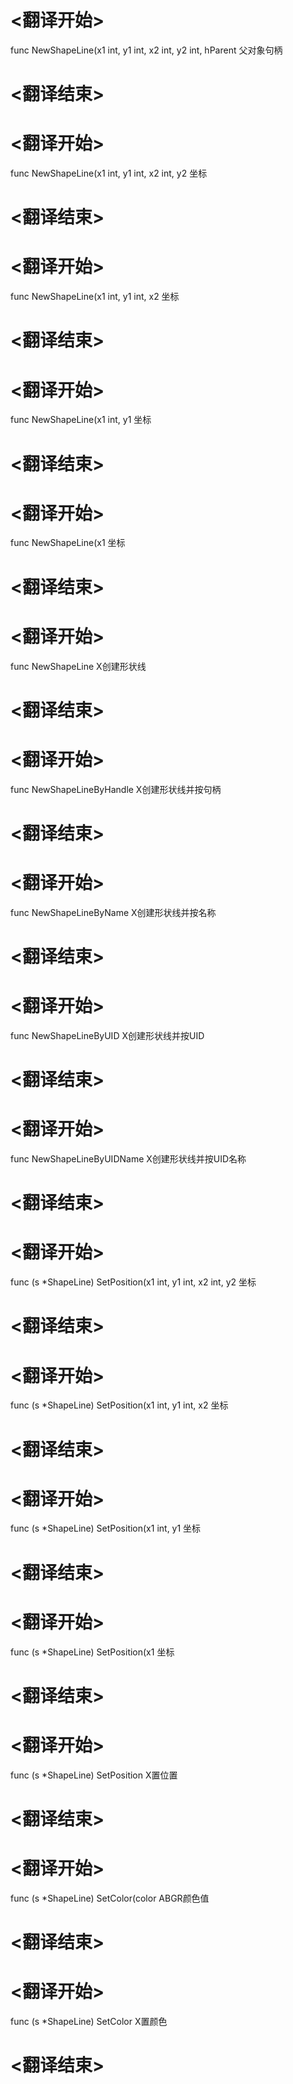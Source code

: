 
# <翻译开始>
func NewShapeLine(x1 int, y1 int, x2 int, y2 int, hParent
父对象句柄
# <翻译结束>

# <翻译开始>
func NewShapeLine(x1 int, y1 int, x2 int, y2
坐标
# <翻译结束>

# <翻译开始>
func NewShapeLine(x1 int, y1 int, x2
坐标
# <翻译结束>

# <翻译开始>
func NewShapeLine(x1 int, y1
坐标
# <翻译结束>

# <翻译开始>
func NewShapeLine(x1
坐标
# <翻译结束>

# <翻译开始>
func NewShapeLine
X创建形状线
# <翻译结束>


# <翻译开始>
func NewShapeLineByHandle
X创建形状线并按句柄
# <翻译结束>


# <翻译开始>
func NewShapeLineByName
X创建形状线并按名称
# <翻译结束>


# <翻译开始>
func NewShapeLineByUID
X创建形状线并按UID
# <翻译结束>


# <翻译开始>
func NewShapeLineByUIDName
X创建形状线并按UID名称
# <翻译结束>


# <翻译开始>
func (s *ShapeLine) SetPosition(x1 int, y1 int, x2 int, y2
坐标
# <翻译结束>

# <翻译开始>
func (s *ShapeLine) SetPosition(x1 int, y1 int, x2
坐标
# <翻译结束>

# <翻译开始>
func (s *ShapeLine) SetPosition(x1 int, y1
坐标
# <翻译结束>

# <翻译开始>
func (s *ShapeLine) SetPosition(x1
坐标
# <翻译结束>

# <翻译开始>
func (s *ShapeLine) SetPosition
X置位置
# <翻译结束>


# <翻译开始>
func (s *ShapeLine) SetColor(color
ABGR颜色值
# <翻译结束>

# <翻译开始>
func (s *ShapeLine) SetColor
X置颜色
# <翻译结束>

